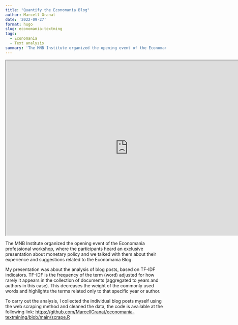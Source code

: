 ```yaml
---
title: "Quantify the Economania Blog"
author: Marcell Granat
date: '2022-09-27'
format: hugo
slug: economania-textming
tags: 
  - Economania
  - Text analysis
summary: 'The MNB Institute organized the opening event of the Economania professional workshop, and I also had the opportunity to present the results of text analysis on the blog posts.'
---
```




<iframe src="https://marcellgranat.github.io/economania-textmining" width="768" height="550px" data-external="1">
</iframe>

The MNB Institute organized the opening event of the Economania professional workshop, where the participants heard an exclusive presentation about monetary policy and we talked with them about their experience and suggestions related to the Economania Blog.

My presentation was about the analysis of blog posts, based on TF-IDF indicators. TF-IDF is the frequency of the term (word) adjusted for how rarely it appears in the collection of documents (aggregated to years and authors in this case). This decreases the weight of the commonly used words and highlights the terms related only to that specific year or author.

To carry out the analysis, I collected the individual blog posts myself using the web scraping method and cleaned the data, the code is available at the following link: <https://github.com/MarcellGranat/economania-textmining/blob/main/scrape.R>

